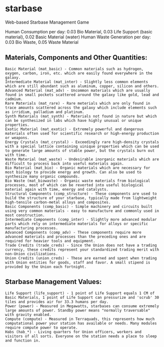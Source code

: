 # starbase
Web-based Starbase Management Game

Human Consumption per day: 0.03 Bio Material, 0.03 Life Support (basic material), 0.02 Basic Material (water)
Human Waste Generation per day: 0.03 Bio Waste, 0.05 Waste Material

## Materials, Components and Other Quantities:
    Basic Material (mat_basic) - Common materials such as hydrogen, oxygen, carbon, iron, etc. which are easily found everywhere in the galaxy.
    Intermediate Material (mat_inter) - Slightly less common elements which are still abundant such as aluminum, copper, silicon and others.
    Advanced Material (mat_adv) - Uncommon materials which are usually found in small pockets scattered around the galaxy like gold, lead and cadmium.
    Rare Materials (mat_rare) - Rare meterials which are only found in trace amounts scattered across the galaxy which include elements such as irridium, palladium and platinum.
    Synth Materials (mat_synth) - Materials not found in nature but which can be synthesized in labs which have highly unusual or unique properties.
    Exotic Material (mat_exotic) - Extremely powerful and dangerous materials often used for scientific research or high-energy production or weapons.
    Energy Crystals (mat_crystal) - Exceedingly rare high-density crystals with a special lattice containing uinique properties which can be used to generate large amounts of stable power, but the crystals burn out with time.
    Waste Material (mat_waste) - Undesirable inorganic materials which are difficult to process back into useful materials again.
    Bio Material (mat_bio) - Organic materials which are necessary for most biology to provide energy and growth. Can also be used to synthesize many organic compounds.
    Bio Waste (mat_biowaste) - Organic waste materials from biological processes, most of which can be reverted into useful biological material again with time, energy and catalysts.
    Structural Components (comp_structure) - These components are used to build the structure of your starbase, typically made from lightweight high-tensile carbon-metal alloys and composites.
    Basic Components (comp_basic) - Simple machinery and circuits built using very common materials - easy to manufacture and commonly used in most construction.
    Intermediate Components (comp_inter) - Slightly more advanced modular parts which rely on intermediate materials for alloys or specific manufacturing processes.
    Advanced Components (comp_adv) - These components require more advanced materials and processes than the preceding ones and are required for heavier tools and equipment.
    Trade Credits (trade_creds) - Since the Union does not have a trading currency, these credits represent your standardized trading merit with non-Union civilizations.
    Union Credits (union_creds) - These are earned and spent when trading with Union entities for goods, staff and favor. A small stipend is provided by the Union each fortnight.

## Starbase Management Values:
    Life Support (life_support) - 1 point of Life Support equals 1 CM of Basic Materials, 1 point of Life Support can pressurize and 'scrub' 30 tiles and provides air for 33.3 humans per day.
    Power (power) - Measured in Megawatts, starbases can consume extremely large amounts of power. Standby power means "normally traversable" with gravity enabled.
    Compute (compute) - Measured in Terraquads, this represents how much computational power your station has available or needs. Many modules require compute power to operate.
    Habs (hab_*) - Living quarters for Union officers, workers and visitors of all sorts. Everyone on the station needs a place to sleep and function in.
